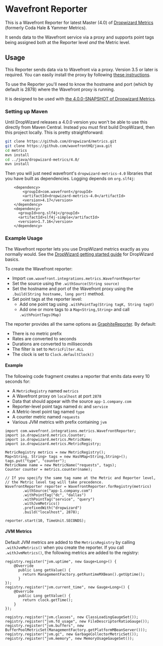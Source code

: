 # Wavefront Reporter

This is a Wavefront Reporter for latest Master (4.0) of [Dropwizard Metrics](https://github.com/dropwizard/metrics) (formerly Coda Hale & Yammer Metrics).

It sends data to the Wavefront service via a proxy and supports point tags being assigned both at the Reporter level _and_ the Metric level.

## Usage

This Reporter sends data via to Wavefront via a proxy. Version 3.5 or later is required. You can easily install the proxy by following [these instructions](https://github.com/wavefrontHQ/install).

To use the Reporter you'll need to know the hostname and port (which by default is 2878) where the Wavefront proxy is running.

It is designed to be used with [the 4.0.0-SNAPSHOT of Dropwizard Metrics](https://github.com/dropwizard/metrics).

### Setting up Maven

Until DropWizard releases a 4.0.0 version you won't be able to use this directly from Maven Central. Instead you must first build DropWizard, then this project locally. This is pretty straightforward:

```sh
git clone https://github.com/dropwizard/metrics.git
git clone https://github.com/wavefrontHQ/java.git
cd metrics
mvn install
cd ../java/dropwizard-metrics/4.0/
mvn install
```

Then you will just need wavefront's `dropwizard-metrics-4.0` libraries that you have built as dependencies. Logging depends on `org.slf4j`:

```Maven
    <dependency>
        <groupId>com.wavefront</groupId>
        <artifactId>dropwizard-metrics-4.0</artifactId>
        <version>4.17</version>
    </dependency>
    <dependency>
      <groupId>org.slf4j</groupId>
      <artifactId>slf4j-simple</artifactId>
      <version>1.7.16</version>
    </dependency>
```

### Example Usage

The Wavefront reporter lets you use DropWizard metrics exactly as you normally would. See the [DropWizard getting started guide](https://dropwizard.github.io/metrics/3.1.0/getting-started/) for DropWizard basics. 

To create the Wavefront reporter:

- Import `com.wavefront.integrations.metrics.WavefrontReporter`
- Set the source using the `.withSource(String source)`
- Set the hostname and port of the Wavefront proxy using the `.build(String hostname, long port)` method. 
- Set point tags at the reporter level:
  - Add one point tag using `.withPointTag(String tagK, String tagV)`
  - Add one or more tags to a `Map<String,String>` and call `.withPointTags(Map)`
  
The reporter provides all the same options as [GraphiteReporter](http://metrics.dropwizard.io/3.1.0/manual/graphite/). By default:

  - There is no metric prefix
  - Rates are converted to seconds
  - Durations are converted to milliseconds
  - The filter is set to `MetricFilter.ALL`
  - The clock is set to `Clock.defaultClock()`
  
#### Example

The following code fragment creates a reporter that emits data every 10 seconds for:

- A `MetricRegistry` named `metrics`
- A Wavefront proxy on `localhost` at port `2878`
- Data that should appear with the source `app-1.company.com`
- Reporter-level point tags named `dc` and `service`
- A Metric-level point tag named `type`
- A counter metric named `requests`
- Various JVM metrics with prefix containing `jvm`


```
import com.wavefront.integrations.metrics.WavefrontReporter;
import io.dropwizard.metrics.Counter;
import io.dropwizard.metrics.MetricName;
import io.dropwizard.metrics.MetricRegistry;

MetricRegistry metrics = new MetricRegistry();   	
Map<String, String> tags = new HashMap<String,String>();  	
tags.put("type", "counter");
MetricName name = new MetricName("requests", tags);
Counter counter = metrics.counter(name);
    			
// If you specify the same tag name at the Metric and Reporter level,
// the Metric level tag will take precedence.
WavefrontReporter reporter = WavefrontReporter.forRegistry(metrics)
        .withSource("app-1.company.com")
        .withPointTag("dc", "dallas")
    	.withPointTag("service", "query")
    	.withJvmMetrics()
    	.prefixedWith("dropwizard")
    	.build("localhost", 2878);
    	
reporter.start(10, TimeUnit.SECONDS);
```

#### JVM Metrics

Default JVM metrics are added to the `MetricsRegistry` by calling `.withJvmMetrics()` when you create the reporter. If you call `.withJvmMetrics()`, the following metrics are added to the registry:

```
registry.register("jvm.uptime", new Gauge<Long>() {
    @Override
      public Long getValue() {
        return ManagementFactory.getRuntimeMXBean().getUptime();
      }
});
registry.register("jvm.current_time", new Gauge<Long>() {
    @Override
      public Long getValue() {
        return clock.getTime();
    }
});
    
registry.register("jvm.classes", new ClassLoadingGaugeSet());
registry.register("jvm.fd_usage", new FileDescriptorRatioGauge());
registry.register("jvm.buffers", new BufferPoolMetricSet(ManagementFactory.getPlatformMBeanServer()));
registry.register("jvm.gc", new GarbageCollectorMetricSet());
registry.register("jvm.memory", new MemoryUsageGaugeSet());
```
